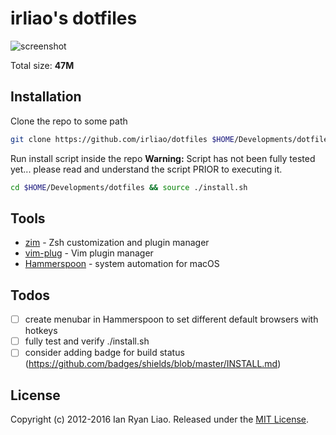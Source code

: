 # irliao's dotfiles

![screenshot](http://i.imgur.com/qwfYoqP.png)

Total size: **47M**

## Installation

Clone the repo to some path

```bash
git clone https://github.com/irliao/dotfiles $HOME/Developments/dotfiles
```

Run install script inside the repo **Warning:** Script has not been fully tested yet... please read and understand the script PRIOR to executing it.

```bash
cd $HOME/Developments/dotfiles && source ./install.sh
```

## Tools

* [zim](https://github.com/Eriner/zim) - Zsh customization and plugin manager
* [vim-plug](https://github.com/junegunn/vim-plug) - Vim plugin manager
* [Hammerspoon](https://github.com/Hammerspoon/hammerspoon) - system automation for macOS

## Todos

* [ ] create menubar in Hammerspoon to set different default browsers with hotkeys
* [ ] fully test and verify ./install.sh
* [ ] consider adding badge for build status (https://github.com/badges/shields/blob/master/INSTALL.md)

## License

Copyright (c) 2012-2016 Ian Ryan Liao. Released under the [MIT License][license].

[license]: LICENSE
[readme]: README.md
[wiki]: https://github.com/irliao/dotfiles/wiki
